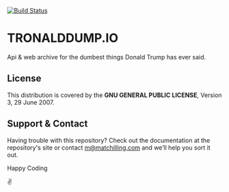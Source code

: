 [![Build Status](https://travis-ci.org/tronalddump-io/tronald-app.svg?branch=master)](https://travis-ci.org/tronalddump-io/tronald-app)

# TRONALDDUMP.IO

Api & web archive for the dumbest things Donald Trump has ever said.

## License

This distribution is covered by the **GNU GENERAL PUBLIC LICENSE**, Version 3, 29 June 2007.

## Support & Contact

Having trouble with this repository? Check out the documentation at the repository's site or contact m@matchilling.com and we’ll help you sort it out.

Happy Coding

:v:
